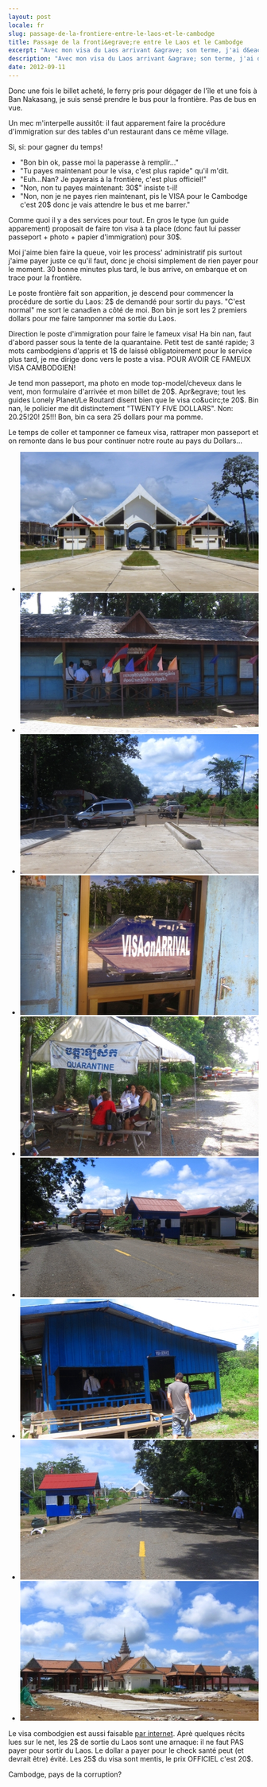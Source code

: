 ```yaml
---
layout: post
locale: fr
slug: passage-de-la-frontiere-entre-le-laos-et-le-cambodge
title: Passage de la fronti&egrave;re entre le Laos et le Cambodge
excerpt: "Avec mon visa du Laos arrivant &agrave; son terme, j'ai d&eacute;cid&eacute; de changer de pays. Le Cambodge &eacute;tant assez proche, pas trop ch&egrave;re et surtout sur ma todo-list (bin ouais: y'a le fameux Angkor Wat &agrave; visiter!) j'attrape un billet de bus depuis Don Det - Si Phan Don (&quot;les 4000 &icirc;les&quot;) pour aller &agrave; Stung Treng - Cambodge."
description: "Avec mon visa du Laos arrivant &agrave; son terme, j'ai d&eacute;cid&eacute; de changer de pays. Le Cambodge &eacute;tant assez proche, pas trop ch&egrave;re et surtout sur ma todo-list (bin ouais: y'a le fameux Angkor Wat &agrave; visiter!) j'attrape un billet de bus depuis Don Det - Si Phan Don (&quot;les 4000 &icirc;les&quot;) pour aller &agrave; Stung Treng - Cambodge."
date: 2012-09-11
---
```


Donc une fois le billet achet&eacute;, le ferry pris pour d&eacute;gager de l'&icirc;le et une fois &agrave; Ban Nakasang, je suis sens&eacute; prendre le bus pour la fronti&egrave;re. Pas de bus en vue.

Un mec m'interpelle aussit&ocirc;t: il faut apparement faire la proc&eacute;dure d'immigration sur des tables d'un restaurant dans ce m&ecirc;me village.

Si, si: pour gagner du temps!

- &quot;Bon bin ok, passe moi la paperasse &agrave; remplir...&quot;
- &quot;Tu payes maintenant pour le visa, c'est plus rapide&quot; qu'il m'dit.
- &quot;Euh...Nan? Je payerais &agrave; la fronti&egrave;re, c'est plus officiel!&quot;
- &quot;Non, non tu payes maintenant: 30$&quot; insiste t-il!
- &quot;Non, non je ne payes rien maintenant, pis le VISA pour le Cambodge c'est 20$ donc je vais attendre le bus et me barrer.&quot;

Comme quoi il y a des services pour tout. En gros le type (un guide apparement) proposait de faire ton visa &agrave; ta place (donc faut lui passer passeport + photo + papier d'immigration) pour 30$.

Moi j'aime bien faire la queue, voir les process' administratif pis surtout j'aime payer juste ce qu'il faut, donc je choisi simplement de rien payer pour le moment. 30 bonne minutes plus tard, le bus arrive, on embarque et on trace pour la fronti&egrave;re.

Le poste fronti&egrave;re fait son apparition, je descend pour commencer la proc&eacute;dure de sortie du Laos: 2$ de demand&eacute; pour sortir du pays. &quot;C'est normal&quot; me sort le canadien a c&ocirc;t&eacute; de moi. Bon bin je sort les 2 premiers dollars pour me faire tamponner ma sortie du Laos.

Direction le poste d'immigration pour faire le fameux visa! Ha bin nan, faut d'abord passer sous la tente de la quarantaine. Petit test de sant&eacute; rapide; 3 mots cambodgiens d'appris et 1$ de laiss&eacute; obligatoirement pour le service plus tard, je me dirige donc vers le poste a visa. POUR AVOIR CE FAMEUX VISA CAMBODGIEN!

Je tend mon passeport, ma photo en mode top-model/cheveux dans le vent, mon formulaire d'arriv&eacute;e et mon billet de 20$. Apr&egrave; tout les guides Lonely Planet/Le Routard disent bien que le visa co&ucirc;te 20$. Bin nan, le policier me dit distinctement &quot;TWENTY FIVE DOLLARS&quot;. Non: 20$. 25! 20$! 25!!! Bon, bin ca sera 25 dollars pour ma pomme.

Le temps de coller et tamponner ce fameux visa, rattraper mon passeport et on remonte dans le bus pour continuer notre route au pays du Dollars...

<div class="galery-photos-500">
<ul>
    <li><a href="/index.php/photo?path=/medias/photos/cambodge/frontiere-laos-cambodge/image_1.jpg" class="entry-modalebox" title="La fronti&egrave;re Laos - Cambodge (batiment surement en construction &agrave; ce moment l&agrave;)"><img src="/medias/photos/cambodge/frontiere-laos-cambodge/thumbs/image_1.jpg" width="500" height="281" /></a></li>
    <li><a href="/index.php/photo?path=/medias/photos/cambodge/frontiere-laos-cambodge/image_2.jpg" class="entry-modalebox" title="Le poste &agrave; faire tamponner sa sortie (et payer 2$ de corruption)"><img src="/medias/photos/cambodge/frontiere-laos-cambodge/thumbs/image_2.jpg" width="500" height="281" /></a></li>
    <li><a href="/index.php/photo?path=/medias/photos/cambodge/frontiere-laos-cambodge/image_3.jpg" class="entry-modalebox" title="Direction le Cambodge!"><img src="/medias/photos/cambodge/frontiere-laos-cambodge/thumbs/image_3.jpg" width="500" height="281" /></a></li>
    <li><a href="/index.php/photo?path=/medias/photos/cambodge/frontiere-laos-cambodge/image_4.jpg" class="entry-modalebox" title="On suit les panneaux - comme a Disneyland."><img src="/medias/photos/cambodge/frontiere-laos-cambodge/thumbs/image_4.jpg" width="500" height="281" /></a></li>
    <li><a href="/index.php/photo?path=/medias/photos/cambodge/frontiere-laos-cambodge/image_5.jpg" class="entry-modalebox" title="La tente sous laquelle ta sant&eacute; est v&eacute;rifi&eacute; (arnaque au passage qui peut &ecirc;tre &eacute;vit&eacute;e...)"><img src="/medias/photos/cambodge/frontiere-laos-cambodge/thumbs/image_5.jpg" width="500" height="281" /></a></li>
    <li><a href="/index.php/photo?path=/medias/photos/cambodge/frontiere-laos-cambodge/image_6.jpg" class="entry-modalebox" title="Direction le poste du Visa &agrave; l'arriv&eacute;e"><img src="/medias/photos/cambodge/frontiere-laos-cambodge/thumbs/image_6.jpg" width="500" height="281" /></a></li>
    <li><a href="/index.php/photo?path=/medias/photos/cambodge/frontiere-laos-cambodge/image_7.jpg" class="entry-modalebox" title="Le prix est sens&eacute; &ecirc;tre 20$ mais la corruption veut que le prix grimpe &agrave; 25$..."><img src="/medias/photos/cambodge/frontiere-laos-cambodge/thumbs/image_7.jpg" width="500" height="281" /></a></li>
    <li><a href="/index.php/photo?path=/medias/photos/cambodge/frontiere-laos-cambodge/image_8.jpg" class="entry-modalebox" title="Au revoir le Lao..."><img src="/medias/photos/cambodge/frontiere-laos-cambodge/thumbs/image_8.jpg" width="500" height="281" /></a></li>
    <li><a href="/index.php/photo?path=/medias/photos/cambodge/frontiere-laos-cambodge/image_9.jpg" class="entry-modalebox" title="...bonjour le Cambodge!"><img src="/medias/photos/cambodge/frontiere-laos-cambodge/thumbs/image_9.jpg" width="500" height="281" /></a></li>
</ul>
</div>

Le visa combodgien est aussi faisable <a href="http://www.mfaic.gov.kh/evisa/">par internet</a>.
Apr&egrave; quelques r&eacute;cits lues sur le net, les 2$ de sortie du Laos sont une arnaque: il ne faut PAS payer pour sortir du Laos. Le dollar a payer pour le check sant&eacute; peut (et devrait &ecirc;tre) &eacute;vit&eacute;. Les 25$ du visa sont mentis, le prix OFFICIEL c'est 20$.

Cambodge, pays de la corruption?
